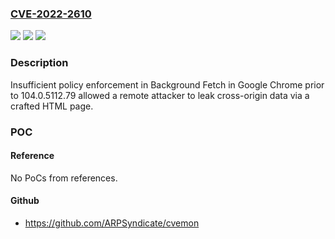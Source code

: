 ### [CVE-2022-2610](https://cve.mitre.org/cgi-bin/cvename.cgi?name=CVE-2022-2610)
![](https://img.shields.io/static/v1?label=Product&message=Chrome&color=blue)
![](https://img.shields.io/static/v1?label=Version&message=n%2Fa&color=blue)
![](https://img.shields.io/static/v1?label=Vulnerability&message=Insufficient%20policy%20enforcement&color=brighgreen)

### Description

Insufficient policy enforcement in Background Fetch in Google Chrome prior to 104.0.5112.79 allowed a remote attacker to leak cross-origin data via a crafted HTML page.

### POC

#### Reference
No PoCs from references.

#### Github
- https://github.com/ARPSyndicate/cvemon

